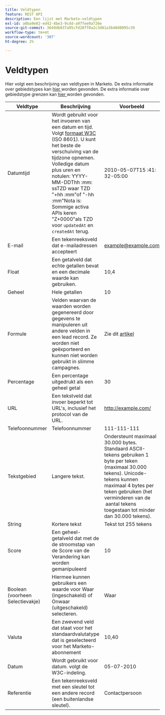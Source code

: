 ```yaml
---
title: Veldtypen
feature: REST API
description: Een lijst met Marketo-veldtypen
exl-id: a0ba9e02-ed42-4be3-9cdd-a97fee9a726e
source-git-commit: 3649db037a95cfd20ff0a2c3d81a3b40d0095c39
workflow-type: tm+mt
source-wordcount: '307'
ht-degree: 2%

---
```


# Veldtypen

Hier volgt een beschrijving van veldtypen in Marketo. De extra informatie over gebiedstypes kan [ hier ](https://experienceleague.adobe.com/nl/docs/marketo/using/product-docs/administration/field-management/custom-field-type-glossary) worden gevonden. De extra informatie over gebiedstype grenzen kan [ hier ](https://nation.marketo.com/t5/knowledgebase/marketo-field-limits-by-field-type/ta-p/251613) worden gevonden.

| Veldtype | Beschrijving | Voorbeeld |
| --- | --- | --- |
| Datumtijd | Wordt gebruikt voor het invoeren van een datum en tijd. Volgt [ formaat W3C ](https://www.w3.org/TR/NOTE-datetime) (ISO 8601). U kunt het beste de verschuiving van de tijdzone opnemen. Volledige datum plus uren en notulen: YYYY-MM-DDThh :mm: ssTZD waar TZD &quot;+hh :mm&quot;of &quot;-hh :mm&quot;Nota is: Sommige activa APIs keren &quot;Z+0000&quot;als TZD voor `updatedAt` en `createdAt` terug. | 2010-05-07T15 :41: 32-05:00 |
| E-mail | Een tekenreeksveld dat e-mailadressen accepteert | <example@example.com> |
| Float | Een getalveld dat echte getallen bevat en een decimale waarde kan gebruiken. | 10,4 |
| Geheel | Hele getallen | 10 |
| Formule | Velden waarvan de waarden worden gegenereerd door gegevens te manipuleren uit andere velden in een lead record. Ze worden niet geëxporteerd en kunnen niet worden gebruikt in slimme campagnes. | Zie dit [ artikel ](https://experienceleague.adobe.com/nl/docs/marketo/using/product-docs/administration/field-management/create-and-use-a-concatenated-string-formula-field) |
| Percentage | Een percentage uitgedrukt als een geheel getal | 30 |
| URL | Een tekstveld dat invoer beperkt tot URL&#39;s, inclusief het protocol van de URL. | <http://example.com/> |
| Telefoonnummer | Telefoonnummer | 111-111-111 |
| Tekstgebied | Langere tekst. | Ondersteunt maximaal 30.000 bytes. Standaard ASCII-tekens gebruiken 1 byte per teken (maximaal 30.000 tekens). Unicode-tekens kunnen maximaal 4 bytes per teken gebruiken (het verminderen van de  aantal tekens toegestaan tot minder dan 30.000 tekens). |
| String | Kortere tekst | Tekst tot 255 tekens |
| Score | Een geheel-getalveld dat met de de stroomstap van de Score van de Verandering kan worden gemanipuleerd | 10 |
| Boolean (voorheen Selectievakje) | Hiermee kunnen gebruikers een waarde voor Waar (ingeschakeld) of Onwaar (uitgeschakeld) selecteren. | Waar |
| Valuta | Een zwevend veld dat staat voor het standaardvalutatype dat is geselecteerd voor het Marketo-abonnement | 10,40 |
| Datum | Wordt gebruikt voor datum. volgt de W3C-indeling. | 05-07-2010 |
| Referentie | Een tekenreeksveld met een sleutel tot een andere record (een buitenlandse sleutel). | Contactpersoon |
